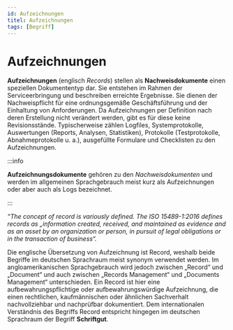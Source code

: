```yaml
---
id: Aufzeichnungen
titel: Aufzeichnungen
tags: [Begriff]
---
```


# Aufzeichnungen

**Aufzeichnungen** (englisch *Records*) stellen als **Nachweisdokumente** einen speziellen Dokumententyp dar. Sie entstehen im Rahmen der Serviceerbringung und beschreiben erreichte Ergebnisse. Sie dienen der Nachweispflicht für eine  ordnungsgemäße Geschäftsführung und der Einhaltung von Anforderungen. Da Aufzeichnungen per Definition nach deren Erstellung nicht verändert  werden, gibt es für diese keine Revisionsstände. Typischerweise zählen  Logfiles, Systemprotokolle, Auswertungen (Reports, Analysen,  Statistiken), Protokolle (Testprotokolle, Abnahmeprotokolle u. a.),  ausgefüllte Formulare und Checklisten zu den Aufzeichnungen.

:::info

**Aufzeichnungsdokumente** gehören zu den *Nachweisdokumenten* und werden im allgemeinen Sprachgebrauch meist kurz als Aufzeichnungen oder aber auch als Logs bezeichnet.

:::

*“The concept of record is variously defined. The ISO 15489-1:2016  defines records as „information created, received, and maintained as  evidence and as an asset by an organization or person, in pursuit of  legal obligations or in the transaction of business“.*

Die englische Übersetzung von Aufzeichnung ist Record, weshalb beide  Begriffe im deutschen Sprachraum meist synonym verwendet werden. Im  angloamerikanischen Sprachgebrauch wird jedoch zwischen „Record“ und  „Document“ und auch zwischen „Records Management“ und „Documents  Management“ unterschieden. Ein Record ist hier eine  aufbewahrungspflichtige oder aufbewahrungswürdige Aufzeichnung, die  einen rechtlichen, kaufmännischen oder ähnlichen Sachverhalt  nachvollziehbar und nachprüfbar dokumentiert. Dem internationalen  Verständnis des Begriffs Record entspricht hingegen im deutschen  Sprachraum der Begriff **Schriftgut**. 